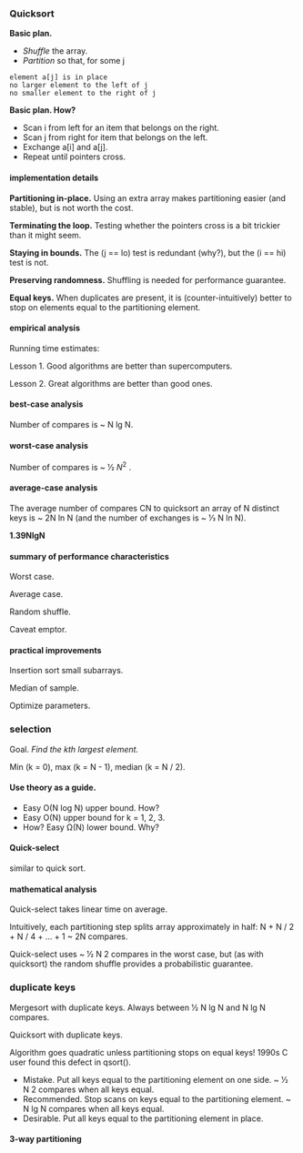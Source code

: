 ### Quicksort

**Basic plan.**

* *Shuffle* the array.* *Partition* so that, for some j

```
element a[j] is in place
no larger element to the left of j
no smaller element to the right of j
```
**Basic plan. How?**

* Scan i from left for an item that belongs on the right.
* Scan j from right for item that belongs on the left. 
* Exchange a[i] and a[j].* Repeat until pointers cross.

#### implementation details

**Partitioning in-place.** Using an extra array makes partitioning easier  (and stable), but is not worth the cost.
**Terminating the loop.** Testing whether the pointers cross is a bit trickier than it might seem.
**Staying in bounds.** The (j == lo) test is redundant (why?),  but the (i == hi) test is not.
**Preserving randomness.** Shuffling is needed for performance guarantee.
**Equal keys.** When duplicates are present, it is (counter-intuitively) better  to stop on elements equal to the partitioning element.

#### empirical analysis

Running time estimates:

Lesson 1. Good algorithms are better than supercomputers. 

Lesson 2. Great algorithms are better than good ones.


#### best-case analysis

Number of compares is ~ N lg N.

#### worst-case analysis
Number of compares is ~ 1⁄2 $N^2$ .


#### average-case analysis
The average number of compares CN to quicksort an array of  N distinct keys is ~ 2N ln N (and the number of exchanges is ~ 1⁄3 N ln N).

**1.39NlgN**

#### summary of performance characteristics

Worst case.

Average case.

Random shuffle.

Caveat emptor.

#### practical improvements

Insertion sort small subarrays.

Median of sample.

Optimize parameters.

### selection

Goal. *Find the kth largest element.*

Min (k = 0), max (k = N - 1), median (k = N / 2).

#### Use theory as a guide.


* Easy O(N log N) upper bound. How?* Easy O(N) upper bound for k = 1, 2, 3. 
* How? Easy Ω(N) lower bound. Why?

#### Quick-select

similar to quick sort.

#### mathematical analysis

Quick-select takes linear time on average.

Intuitively, each partitioning step splits array approximately in half:  N + N / 2 + N / 4 + ... + 1 ~ 2N compares.

Quick-select uses ~ 1⁄2 N 2 compares in the worst case, but (as with quicksort) the random shuffle provides a probabilistic guarantee.

### duplicate keys

Mergesort with duplicate keys. Always between 1⁄2 N lg N and N lg N compares.

Quicksort with duplicate keys.Algorithm goes quadratic unless partitioning stops on equal keys! 1990s C user found this defect in qsort().

* Mistake. Put all keys equal to the partitioning element on one side.
~ 1⁄2 N 2 compares when all keys equal.
* Recommended. Stop scans on keys equal to the partitioning element.
~ N lg N compares when all keys equal.
* Desirable. Put all keys equal to the partitioning element in place.


#### 3-way partitioning